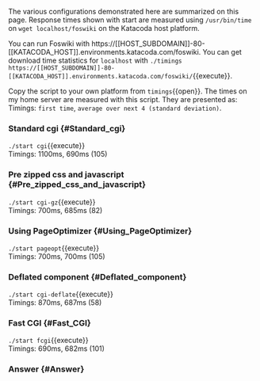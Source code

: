 The various configurations demonstrated here are summarized on this page. Response times shown with start are measured using `/usr/bin/time` on `wget localhost/foswiki` on the Katacoda host platform.

You can run Foswiki with https://[[HOST\_SUBDOMAIN]]-80-[[KATACODA\_HOST]].environments.katacoda.com/foswiki. You can get download time statistics for `localhost` with `./timings https://[[HOST_SUBDOMAIN]]-80-[[KATACODA_HOST]].environments.katacoda.com/foswiki/`{{execute}}.

Copy the script to your own platform from `timings`{{open}}. The times on my home server are measured with this script. They are presented as: Timings: `first time`, `average over next 4 (standard deviation)`.

### Standard cgi	{#Standard_cgi}

`./start cgi`{{execute}} <br />
 Timings: 1100ms, 690ms (105)

### Pre zipped css and javascript	{#Pre_zipped_css_and_javascript}

`./start cgi-gz`{{execute}} <br />
 Timings: 700ms, 685ms (82)

### Using PageOptimizer	{#Using_PageOptimizer}

`./start pageopt`{{execute}} <br />
 Timings: 700ms, 700ms (105)

### Deflated component	{#Deflated_component}

`./start cgi-deflate`{{execute}} <br />
 Timings: 870ms, 687ms (58)

### Fast CGI	{#Fast_CGI}

`./start fcgi`{{execute}} <br />
 Timings: 690ms, 682ms (101)

### Answer	{#Answer}